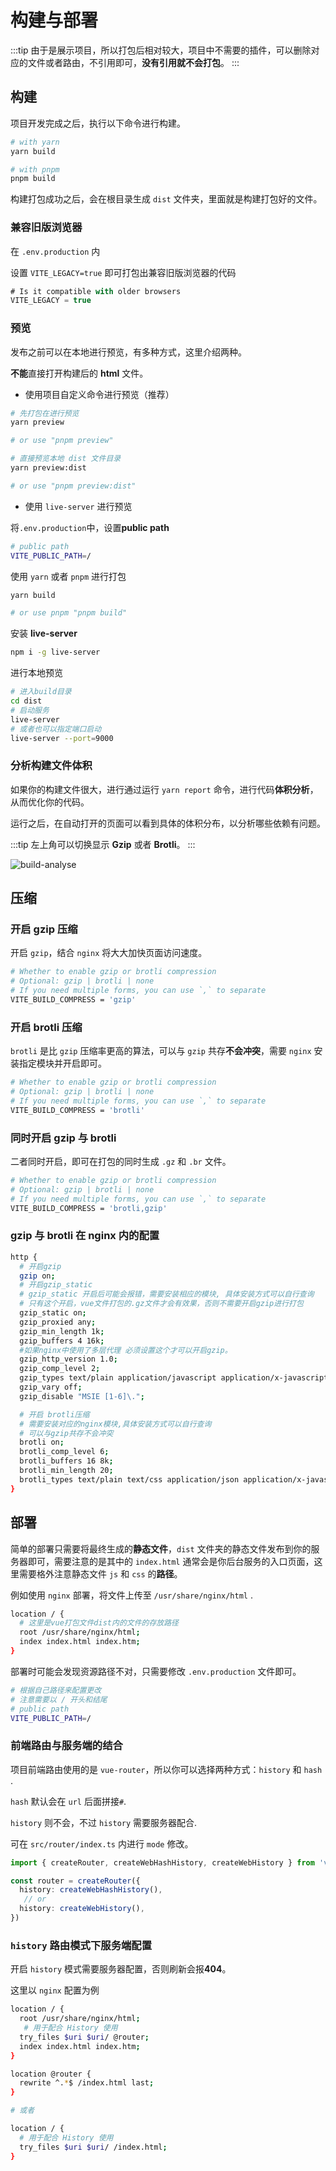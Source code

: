 # 构建与部署

:::tip
由于是展示项目，所以打包后相对较大，项目中不需要的插件，可以删除对应的文件或者路由，不引用即可，**没有引用就不会打包**。
:::

## 构建

项目开发完成之后，执行以下命令进行构建。

```sh
# with yarn
yarn build

# with pnpm
pnpm build
```

构建打包成功之后，会在根目录生成 `dist` 文件夹，里面就是构建打包好的文件。

### 兼容旧版浏览器

在 `.env.production` 内

设置 `VITE_LEGACY=true` 即可打包出兼容旧版浏览器的代码

```ts
# Is it compatible with older browsers
VITE_LEGACY = true
```

### 预览

发布之前可以在本地进行预览，有多种方式，这里介绍两种。

**不能**直接打开构建后的 **html** 文件。

- 使用项目自定义命令进行预览（推荐）

```sh
# 先打包在进行预览
yarn preview

# or use "pnpm preview"

# 直接预览本地 dist 文件目录
yarn preview:dist

# or use "pnpm preview:dist"
```

- 使用 `live-server` 进行预览

将`.env.production`中，设置**public path** 

```sh
# public path
VITE_PUBLIC_PATH=/
```

使用 `yarn` 或者 `pnpm` 进行打包

```sh
yarn build

# or use pnpm "pnpm build"
```

安装 **live-server**

```sh
npm i -g live-server
```

进行本地预览

```sh
# 进入build目录
cd dist
# 启动服务
live-server
# 或者也可以指定端口启动
live-server --port=9000
```

### 分析构建文件体积

如果你的构建文件很大，进行通过运行 `yarn report` 命令，进行代码**体积分析**，从而优化你的代码。

运行之后，在自动打开的页面可以看到具体的体积分布，以分析哪些依赖有问题。

:::tip
左上角可以切换显示 **Gzip** 或者 **Brotli**。
:::

![build-analyse](./assets/build-analyse.png)

## 压缩

### 开启 gzip 压缩

开启 `gzip`，结合 `nginx` 将大大加快页面访问速度。

```sh
# Whether to enable gzip or brotli compression
# Optional: gzip | brotli | none
# If you need multiple forms, you can use `,` to separate
VITE_BUILD_COMPRESS = 'gzip'
```

### 开启 brotli 压缩

`brotli` 是比 `gzip` 压缩率更高的算法，可以与 `gzip` 共存**不会冲突**，需要 `nginx` 安装指定模块并开启即可。

```sh
# Whether to enable gzip or brotli compression
# Optional: gzip | brotli | none
# If you need multiple forms, you can use `,` to separate
VITE_BUILD_COMPRESS = 'brotli'
```

### 同时开启 gzip 与 brotli

二者同时开启，即可在打包的同时生成 `.gz` 和 `.br` 文件。

```sh
# Whether to enable gzip or brotli compression
# Optional: gzip | brotli | none
# If you need multiple forms, you can use `,` to separate
VITE_BUILD_COMPRESS = 'brotli,gzip'
```

### gzip 与 brotli 在 nginx 内的配置

```sh
http {
  # 开启gzip
  gzip on;
  # 开启gzip_static
  # gzip_static 开启后可能会报错，需要安装相应的模块, 具体安装方式可以自行查询
  # 只有这个开启，vue文件打包的.gz文件才会有效果，否则不需要开启gzip进行打包
  gzip_static on;
  gzip_proxied any;
  gzip_min_length 1k;
  gzip_buffers 4 16k;
  #如果nginx中使用了多层代理 必须设置这个才可以开启gzip。
  gzip_http_version 1.0;
  gzip_comp_level 2;
  gzip_types text/plain application/javascript application/x-javascript text/css application/xml text/javascript application/x-httpd-php image/jpeg image/gif image/png;
  gzip_vary off;
  gzip_disable "MSIE [1-6]\.";

  # 开启 brotli压缩
  # 需要安装对应的nginx模块,具体安装方式可以自行查询
  # 可以与gzip共存不会冲突
  brotli on;
  brotli_comp_level 6;
  brotli_buffers 16 8k;
  brotli_min_length 20;
  brotli_types text/plain text/css application/json application/x-javascript text/xml application/xml application/xml+rss text/javascript application/javascript image/svg+xml;
}
```


## 部署

简单的部署只需要将最终生成的**静态文件**，`dist` 文件夹的静态文件发布到你的服务器即可，需要注意的是其中的 `index.html` 通常会是你后台服务的入口页面，这里需要格外注意静态文件 `js` 和 `css` 的**路径**。

例如使用 `nginx` 部署，将文件上传至 `/usr/share/nginx/html` .

```sh
location / {
  # 这里是vue打包文件dist内的文件的存放路径
  root /usr/share/nginx/html;
  index index.html index.htm;
}
```

部署时可能会发现资源路径不对，只需要修改 `.env.production` 文件即可。

```sh
# 根据自己路径来配置更改
# 注意需要以 / 开头和结尾
# public path
VITE_PUBLIC_PATH=/
```

### 前端路由与服务端的结合

项目前端路由使用的是 `vue-router`，所以你可以选择两种方式：`history` 和 `hash` .

`hash` 默认会在 `url` 后面拼接`#`.

`history` 则不会，不过 `history` 需要服务器配合.

可在 `src/router/index.ts` 内进行 `mode` 修改。

```ts
import { createRouter, createWebHashHistory, createWebHistory } from 'vue-router'

const router = createRouter({
  history: createWebHashHistory(),
   // or
  history: createWebHistory(),
})
```

### `history` 路由模式下服务端配置

开启 `history` 模式需要服务器配置，否则刷新会报**404**。

这里以 `nginx` 配置为例

```sh
location / {
  root /usr/share/nginx/html;
   # 用于配合 History 使用
  try_files $uri $uri/ @router;
  index index.html index.htm;
}

location @router {
  rewrite ^.*$ /index.html last;
}

# 或者

location / {
  # 用于配合 History 使用
  try_files $uri $uri/ /index.html;
}
```


